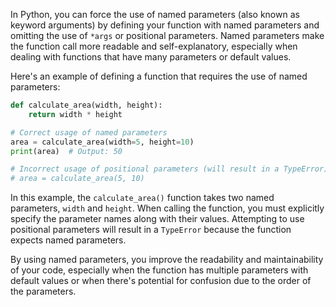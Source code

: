 In Python, you can force the use of named parameters (also known as keyword arguments) by defining your function with named parameters and omitting the use of `*args` or positional parameters. Named parameters make the function call more readable and self-explanatory, especially when dealing with functions that have many parameters or default values.

Here's an example of defining a function that requires the use of named parameters:

```python
def calculate_area(width, height):
    return width * height

# Correct usage of named parameters
area = calculate_area(width=5, height=10)
print(area)  # Output: 50

# Incorrect usage of positional parameters (will result in a TypeError)
# area = calculate_area(5, 10)
```

In this example, the `calculate_area()` function takes two named parameters, `width` and `height`. When calling the function, you must explicitly specify the parameter names along with their values. Attempting to use positional parameters will result in a `TypeError` because the function expects named parameters.

By using named parameters, you improve the readability and maintainability of your code, especially when the function has multiple parameters with default values or when there's potential for confusion due to the order of the parameters.
